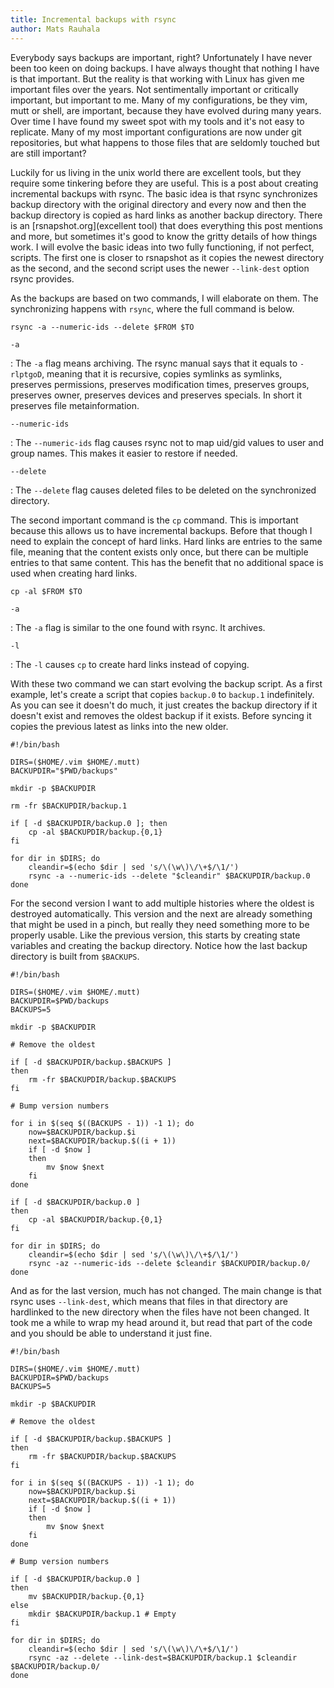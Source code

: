 ```yaml
---
title: Incremental backups with rsync
author: Mats Rauhala
---
```


Everybody says backups are important, right? Unfortunately I have never been
too keen on doing backups. I have always thought that nothing I have is that
important. But the reality is that working with Linux has given me important
files over the years. Not sentimentally important or critically important, but
important to me. Many of my configurations, be they vim, mutt or shell, are
important, because they have evolved during many years. Over time I have found
my sweet spot with my tools and it's not easy to replicate. Many of my most
important configurations are now under git repositories, but what happens to
those files that are seldomly touched but are still important?

Luckily for us living in the unix world there are excellent tools, but they
require some tinkering before they are useful. This is a post about creating
incremental backups with rsync. The basic idea is that rsync synchronizes
backup directory with the original directory and every now and then the backup
directory is copied as hard links as another backup directory. There is an
[rsnapshot.org](excellent tool) that does everything this post mentions and
more, but sometimes it's good to know the gritty details of how things work. I
will evolve the basic ideas into two fully functioning, if not perfect,
scripts. The first one is closer to rsnapshot as it copies the newest directory
as the second, and the second script uses the newer `--link-dest` option rsync
provides.

As the backups are based on two commands, I will elaborate on them. The
synchronizing happens with `rsync`, where the full command is below.

    rsync -a --numeric-ids --delete $FROM $TO

`-a`

 :    The `-a` flag means archiving. The rsync manual says that it equals to
 `-rlptgoD`, meaning that it is recursive, copies symlinks as symlinks,
 preserves permissions, preserves modification times, preserves groups,
 preserves owner, preserves devices and preserves specials. In short it
 preserves file metainformation.

`--numeric-ids`

 :    The `--numeric-ids` flag causes rsync not to map uid/gid values to user
 and group names. This makes it easier to restore if needed.

`--delete`

 :   The `--delete` flag causes deleted files to be deleted on the synchronized
 directory.

The second important command is the `cp` command. This is important because
this allows us to have incremental backups. Before that though I need to
explain the concept of hard links. Hard links are entries to the same file,
meaning that the content exists only once, but there can be multiple entries to
that same content. This has the benefit that no additional space is used when
creating hard links.

    cp -al $FROM $TO

`-a`

 :    The `-a` flag is similar to the one found with rsync. It archives.

`-l`

 :    The `-l` causes `cp` to create hard links instead of copying.

With these two command we can start evolving the backup script. As a first
example, let's create a script that copies `backup.0` to `backup.1`
indefinitely. As you can see it doesn't do much, it just creates the backup
directory if it doesn't exist and removes the oldest backup if it exists.
Before syncing it copies the previous latest as links into the new older.

~~~{.bash}
#!/bin/bash

DIRS=($HOME/.vim $HOME/.mutt)
BACKUPDIR="$PWD/backups"

mkdir -p $BACKUPDIR

rm -fr $BACKUPDIR/backup.1

if [ -d $BACKUPDIR/backup.0 ]; then
    cp -al $BACKUPDIR/backup.{0,1}
fi

for dir in $DIRS; do
    cleandir=$(echo $dir | sed 's/\(\w\)\/\+$/\1/')
    rsync -a --numeric-ids --delete "$cleandir" $BACKUPDIR/backup.0
done
~~~

For the second version I want to add multiple histories where the oldest is
destroyed automatically. This version and the next are already something that
might be used in a pinch, but really they need something more to be properly
usable. Like the previous version, this starts by creating state variables and
creating the backup directory. Notice how the last backup directory is built
from `$BACKUPS`.

~~~{.bash}
#!/bin/bash

DIRS=($HOME/.vim $HOME/.mutt)
BACKUPDIR=$PWD/backups
BACKUPS=5

mkdir -p $BACKUPDIR

# Remove the oldest

if [ -d $BACKUPDIR/backup.$BACKUPS ]
then
    rm -fr $BACKUPDIR/backup.$BACKUPS
fi

# Bump version numbers

for i in $(seq $((BACKUPS - 1)) -1 1); do
    now=$BACKUPDIR/backup.$i
    next=$BACKUPDIR/backup.$((i + 1))
    if [ -d $now ]
    then
        mv $now $next
    fi
done

if [ -d $BACKUPDIR/backup.0 ]
then
    cp -al $BACKUPDIR/backup.{0,1}
fi

for dir in $DIRS; do
    cleandir=$(echo $dir | sed 's/\(\w\)\/\+$/\1/')
    rsync -az --numeric-ids --delete $cleandir $BACKUPDIR/backup.0/
done
~~~

And as for the last version, much has not changed. The main change is that
rsync uses `--link-dest`, which means that files in that directory are
hardlinked to the new directory when the files have not been changed. It took
me a while to wrap my head around it, but read that part of the code and you
should be able to understand it just fine.

~~~{.bash}
#!/bin/bash

DIRS=($HOME/.vim $HOME/.mutt)
BACKUPDIR=$PWD/backups
BACKUPS=5

mkdir -p $BACKUPDIR

# Remove the oldest

if [ -d $BACKUPDIR/backup.$BACKUPS ]
then
    rm -fr $BACKUPDIR/backup.$BACKUPS
fi

for i in $(seq $((BACKUPS - 1)) -1 1); do
    now=$BACKUPDIR/backup.$i
    next=$BACKUPDIR/backup.$((i + 1))
    if [ -d $now ]
    then
        mv $now $next
    fi
done

# Bump version numbers

if [ -d $BACKUPDIR/backup.0 ]
then
    mv $BACKUPDIR/backup.{0,1}
else
    mkdir $BACKUPDIR/backup.1 # Empty
fi

for dir in $DIRS; do
    cleandir=$(echo $dir | sed 's/\(\w\)\/\+$/\1/')
    rsync -az --delete --link-dest=$BACKUPDIR/backup.1 $cleandir $BACKUPDIR/backup.0/
done
~~~
